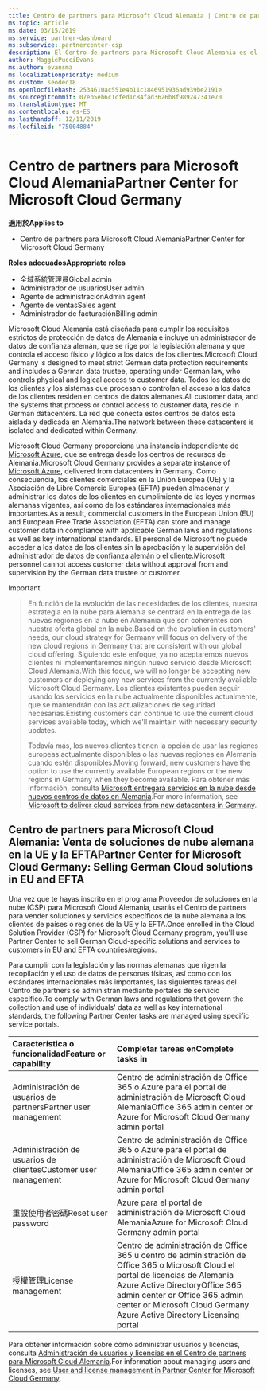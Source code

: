```yaml
---
title: Centro de partners para Microsoft Cloud Alemania | Centro de partners para Microsoft Cloud Alemania
ms.topic: article
ms.date: 03/15/2019
ms.service: partner-dashboard
ms.subservice: partnercenter-csp
description: El Centro de partners para Microsoft Cloud Alemania es el portal de empresa para los partners de Microsoft que deseen ofrecer soluciones en la nube de Microsoft a los clientes de países de la UE y la EFTA.
author: MaggiePucciEvans
ms.author: evansma
ms.localizationpriority: medium
ms.custom: seodec18
ms.openlocfilehash: 2534610ac551e4b11c1846951936ad939be2191e
ms.sourcegitcommit: 07eb5eb6c1cfed1c84fad3626b8f989247341e70
ms.translationtype: MT
ms.contentlocale: es-ES
ms.lasthandoff: 12/11/2019
ms.locfileid: "75004884"
---
```

# <a name="partner-center-for-microsoft-cloud-germany"></a><span data-ttu-id="c1660-103">Centro de partners para Microsoft Cloud Alemania</span><span class="sxs-lookup"><span data-stu-id="c1660-103">Partner Center for Microsoft Cloud Germany</span></span>

<span data-ttu-id="c1660-104">**適用於**</span><span class="sxs-lookup"><span data-stu-id="c1660-104">**Applies to**</span></span>

-  <span data-ttu-id="c1660-105">Centro de partners para Microsoft Cloud Alemania</span><span class="sxs-lookup"><span data-stu-id="c1660-105">Partner Center for Microsoft Cloud Germany</span></span>

<span data-ttu-id="c1660-106">**Roles adecuados**</span><span class="sxs-lookup"><span data-stu-id="c1660-106">**Appropriate roles**</span></span>
-   <span data-ttu-id="c1660-107">全域系統管理員</span><span class="sxs-lookup"><span data-stu-id="c1660-107">Global admin</span></span>
-   <span data-ttu-id="c1660-108">Administrador de usuarios</span><span class="sxs-lookup"><span data-stu-id="c1660-108">User admin</span></span>
-   <span data-ttu-id="c1660-109">Agente de administración</span><span class="sxs-lookup"><span data-stu-id="c1660-109">Admin agent</span></span>
-   <span data-ttu-id="c1660-110">Agente de ventas</span><span class="sxs-lookup"><span data-stu-id="c1660-110">Sales agent</span></span>
-   <span data-ttu-id="c1660-111">Administrador de facturación</span><span class="sxs-lookup"><span data-stu-id="c1660-111">Billing admin</span></span>

<span data-ttu-id="c1660-112">Microsoft Cloud Alemania está diseñada para cumplir los requisitos estrictos de protección de datos de Alemania e incluye un administrador de datos de confianza alemán, que se rige por la legislación alemana y que controla el acceso físico y lógico a los datos de los clientes.</span><span class="sxs-lookup"><span data-stu-id="c1660-112">Microsoft Cloud Germany is designed to meet strict German data protection requirements and includes a German data trustee, operating under German law, who controls physical and logical access to customer data.</span></span> <span data-ttu-id="c1660-113">Todos los datos de los clientes y los sistemas que procesan o controlan el acceso a los datos de los clientes residen en centros de datos alemanes.</span><span class="sxs-lookup"><span data-stu-id="c1660-113">All customer data, and the systems that process or control access to customer data, reside in German datacenters.</span></span> <span data-ttu-id="c1660-114">La red que conecta estos centros de datos está aislada y dedicada en Alemania.</span><span class="sxs-lookup"><span data-stu-id="c1660-114">The network between these datacenters is isolated and dedicated within Germany.</span></span>

<span data-ttu-id="c1660-115">Microsoft Cloud Germany proporciona una instancia independiente de [Microsoft Azure](https://go.microsoft.com/fwlink/?linkid=847992), que se entrega desde los centros de recursos de Alemania.</span><span class="sxs-lookup"><span data-stu-id="c1660-115">Microsoft Cloud Germany provides a separate instance of [Microsoft Azure](https://go.microsoft.com/fwlink/?linkid=847992), delivered from datacenters in Germany.</span></span> <span data-ttu-id="c1660-116">Como consecuencia, los clientes comerciales en la Unión Europea (UE) y la Asociación de Libre Comercio Europea (EFTA) pueden almacenar y administrar los datos de los clientes en cumplimiento de las leyes y normas alemanas vigentes, así como de los estándares internacionales más importantes.</span><span class="sxs-lookup"><span data-stu-id="c1660-116">As a result, commercial customers in the European Union (EU) and European Free Trade Association (EFTA) can store and manage customer data in compliance with applicable German laws and regulations as well as key international standards.</span></span> <span data-ttu-id="c1660-117">El personal de Microsoft no puede acceder a los datos de los clientes sin la aprobación y la supervisión del administrador de datos de confianza alemán o el cliente.</span><span class="sxs-lookup"><span data-stu-id="c1660-117">Microsoft personnel cannot access customer data without approval from and supervision by the German data trustee or customer.</span></span>

> [!IMPORTANT]

> <span data-ttu-id="c1660-118">En función de la evolución de las necesidades de los clientes, nuestra estrategia en la nube para Alemania se centrará en la entrega de las nuevas regiones en la nube en Alemania que son coherentes con nuestra oferta global en la nube.</span><span class="sxs-lookup"><span data-stu-id="c1660-118">Based on the evolution in customers' needs, our cloud strategy for Germany will focus on delivery of the new cloud regions in Germany that are consistent with our global cloud offering.</span></span> <span data-ttu-id="c1660-119">Siguiendo este enfoque, ya no aceptaremos nuevos clientes ni implementaremos ningún nuevo servicio desde Microsoft Cloud Alemania.</span><span class="sxs-lookup"><span data-stu-id="c1660-119">With this focus, we will no longer be accepting new customers or deploying any new services from the currently available Microsoft Cloud Germany.</span></span> <span data-ttu-id="c1660-120">Los clientes existentes pueden seguir usando los servicios en la nube actualmente disponibles actualmente, que se mantendrán con las actualizaciones de seguridad necesarias.</span><span class="sxs-lookup"><span data-stu-id="c1660-120">Existing customers can continue to use the current cloud services available today, which we'll maintain with necessary security updates.</span></span> 
> 
> <span data-ttu-id="c1660-121">Todavía más, los nuevos clientes tienen la opción de usar las regiones europeas actualmente disponibles o las nuevas regiones en Alemania cuando estén disponibles.</span><span class="sxs-lookup"><span data-stu-id="c1660-121">Moving forward, new customers have the option to use the currently available European regions or the new regions in Germany when they become available.</span></span> <span data-ttu-id="c1660-122">Para obtener más información, consulta [Microsoft entregará servicios en la nube desde nuevos centros de datos en Alemania](https://news.microsoft.com/europe/2018/08/31/microsoft-to-deliver-cloud-services-from-new-datacentres-in-germany-in-2019-to-meet-evolving-customer-needs/).</span><span class="sxs-lookup"><span data-stu-id="c1660-122">For more information, see [Microsoft to deliver cloud services from new datacenters in Germany](https://news.microsoft.com/europe/2018/08/31/microsoft-to-deliver-cloud-services-from-new-datacentres-in-germany-in-2019-to-meet-evolving-customer-needs/).</span></span> 

## <a name="partner-center-for-microsoft-cloud-germany-selling-german-cloud-solutions-in-eu-and-efta"></a><span data-ttu-id="c1660-123">Centro de partners para Microsoft Cloud Alemania: Venta de soluciones de nube alemana en la UE y la EFTA</span><span class="sxs-lookup"><span data-stu-id="c1660-123">Partner Center for Microsoft Cloud Germany: Selling German Cloud solutions in EU and EFTA</span></span>

<span data-ttu-id="c1660-124">Una vez que te hayas inscrito en el programa Proveedor de soluciones en la nube (CSP) para Microsoft Cloud Alemania, usarás el Centro de partners para vender soluciones y servicios específicos de la nube alemana a los clientes de países o regiones de la UE y la EFTA.</span><span class="sxs-lookup"><span data-stu-id="c1660-124">Once enrolled in the Cloud Solution Provider (CSP) for Microsoft Cloud Germany program, you'll use Partner Center to sell German Cloud-specific solutions and services to customers in EU and EFTA countries/regions.</span></span> 

<span data-ttu-id="c1660-125">Para cumplir con la legislación y las normas alemanas que rigen la recopilación y el uso de datos de personas físicas, así como con los estándares internacionales más importantes, las siguientes tareas del Centro de partners se administran mediante portales de servicio específico.</span><span class="sxs-lookup"><span data-stu-id="c1660-125">To comply with German laws and regulations that govern the collection and use of individuals' data as well as key international standards, the following Partner Center tasks are managed using specific service portals.</span></span> 

<span data-ttu-id="c1660-126">Característica o funcionalidad</span><span class="sxs-lookup"><span data-stu-id="c1660-126">Feature or capability</span></span> | <span data-ttu-id="c1660-127">Completar tareas en</span><span class="sxs-lookup"><span data-stu-id="c1660-127">Complete tasks in</span></span>
:--- | :---
<span data-ttu-id="c1660-128">Administración de usuarios de partners</span><span class="sxs-lookup"><span data-stu-id="c1660-128">Partner user management</span></span> | <span data-ttu-id="c1660-129">Centro de administración de Office 365 o Azure para el portal de administración de Microsoft Cloud Alemania</span><span class="sxs-lookup"><span data-stu-id="c1660-129">Office 365 admin center or Azure for Microsoft Cloud Germany admin portal</span></span>
<span data-ttu-id="c1660-130">Administración de usuarios de clientes</span><span class="sxs-lookup"><span data-stu-id="c1660-130">Customer user management</span></span> | <span data-ttu-id="c1660-131">Centro de administración de Office 365 o Azure para el portal de administración de Microsoft Cloud Alemania</span><span class="sxs-lookup"><span data-stu-id="c1660-131">Office 365 admin center or Azure for Microsoft Cloud Germany admin portal</span></span>
<span data-ttu-id="c1660-132">重設使用者密碼</span><span class="sxs-lookup"><span data-stu-id="c1660-132">Reset user password</span></span> | <span data-ttu-id="c1660-133">Azure para el portal de administración de Microsoft Cloud Alemania</span><span class="sxs-lookup"><span data-stu-id="c1660-133">Azure for Microsoft Cloud Germany admin portal</span></span>
<span data-ttu-id="c1660-134">授權管理</span><span class="sxs-lookup"><span data-stu-id="c1660-134">License management</span></span> | <span data-ttu-id="c1660-135">Centro de administración de Office 365 u centro de administración de Office 365 o Microsoft Cloud el portal de licencias de Alemania Azure Active Directory</span><span class="sxs-lookup"><span data-stu-id="c1660-135">Office 365 admin center or Office 365 admin center or Microsoft Cloud Germany Azure Active Directory Licensing portal</span></span>


<span data-ttu-id="c1660-136">Para obtener información sobre cómo administrar usuarios y licencias, consulta [Administración de usuarios y licencias en el Centro de partners para Microsoft Cloud Alemania](user-management-in-partner-center-for-microsoft-cloud-germany.md).</span><span class="sxs-lookup"><span data-stu-id="c1660-136">For information about managing users and licenses, see [User and license management in Partner Center for Microsoft Cloud Germany](user-management-in-partner-center-for-microsoft-cloud-germany.md).</span></span>


